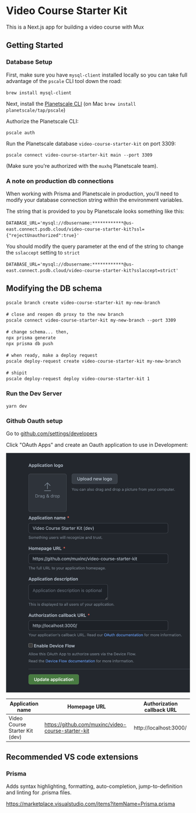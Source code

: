 # Video Course Starter Kit

This is a Next.js app for building a video course with Mux

## Getting Started

### Database Setup

First, make sure you have `mysql-client` installed locally so you can take full advantage of the `pscale` CLI tool down the road:

`brew install mysql-client`

Next, install the [Planetscale CLI](https://github.com/planetscale/cli) (on Mac `brew install planetscale/tap/pscale`)

Authorize the Planetscale CLI:

```
pscale auth
```

Run the Planetscale database `video-course-starter-kit` on port 3309:

```
pscale connect video-course-starter-kit main --port 3309
```

(Make sure you're authorized with the `muxhq` Planetscale team).

### A note on production db connections

When working with Prisma and Planetscale in production, you'll need to modify your database connection string within the environment variables.

The string that is provided to you by Planetscale looks something like this:

`DATABASE_URL='mysql://dbusername:************@us-east.connect.psdb.cloud/video-course-starter-kit?ssl={"rejectUnauthorized":true}'`

You should modify the query parameter at the end of the string to change the `sslaccept` setting to `strict`

`DATABASE_URL='mysql://dbusername:************@us-east.connect.psdb.cloud/video-course-starter-kit?sslaccept=strict'`

## Modifying the DB schema

```
pscale branch create video-course-starter-kit my-new-branch

# close and reopen db proxy to the new branch
pscale connect video-course-starter-kit my-new-branch --port 3309

# change schema... then,
npx prisma generate
npx prisma db push

# when ready, make a deploy request
pscale deploy-request create video-course-starter-kit my-new-branch

# shipit
pscale deploy-request deploy video-course-starter-kit 1
```


### Run the Dev Server

```
yarn dev
```

### Github Oauth setup

Go to [github.com/settings/developers](https://github.com/settings/developers)

Click "OAuth Apps" and create an Oauth application to use in Development:

![Github Oauth Application Setup](./screenshots/github-oauth.png)

| Application name               | Homepage URL                                       | Authorization callback URL |
|--------------------------------|----------------------------------------------------|----------------------------|
| Video Course Starter Kit (dev) | https://github.com/muxinc/video-course-starter-kit | http://localhost:3000/     |
## Recommended VS code extensions
### Prisma
Adds syntax highlighting, formatting, auto-completion, jump-to-definition and linting for .prisma files.

https://marketplace.visualstudio.com/items?itemName=Prisma.prisma